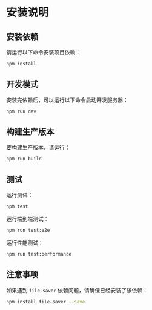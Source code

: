 # 安装说明

## 安装依赖

请运行以下命令安装项目依赖：

```bash
npm install
```

## 开发模式

安装完依赖后，可以运行以下命令启动开发服务器：

```bash
npm run dev
```

## 构建生产版本

要构建生产版本，请运行：

```bash
npm run build
```

## 测试

运行测试：

```bash
npm test
```

运行端到端测试：

```bash
npm run test:e2e
```

运行性能测试：

```bash
npm run test:performance
```

## 注意事项

如果遇到 `file-saver` 依赖问题，请确保已经安装了该依赖：

```bash
npm install file-saver --save
```